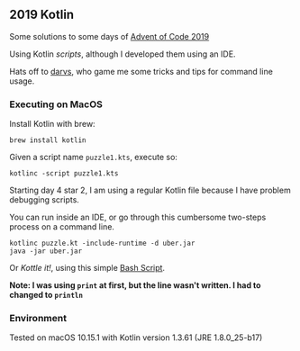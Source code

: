 ## 2019 Kotlin

Some solutions to some days of [Advent of Code 2019](https://adventofcode.com/2019)

Using Kotlin _scripts_, although I developed them using an IDE.

Hats off to [darvs](https://github.com/darvs), who game me some tricks and tips for command line usage.

### Executing on MacOS

Install Kotlin with brew:

`brew install kotlin`

Given a script name `puzzle1.kts`, execute so:

`kotlinc -script puzzle1.kts`

Starting day 4 star 2, I am using a regular Kotlin file because I have problem debugging scripts.

You can run inside an IDE, or go through this cumbersome two-steps process on a command line.

```
kotlinc puzzle.kt -include-runtime -d uber.jar
java -jar uber.jar
```

Or *Kottle it!*, using this simple [Bash Script](kottle.sh).

**Note: I was using `print` at first, but the line wasn't written. I had to changed to `println`**

### Environment
Tested on macOS 10.15.1 with Kotlin version 1.3.61 (JRE 1.8.0_25-b17)
